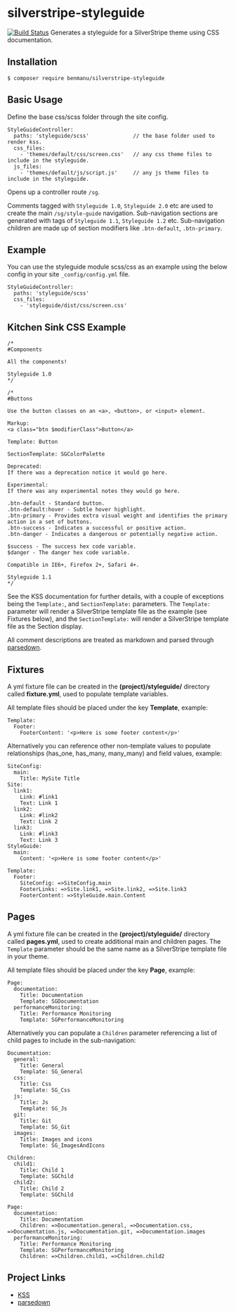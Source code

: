 # silverstripe-styleguide
[![Build Status](https://travis-ci.org/benmanu/silverstripe-styleguide.svg?branch=experiments%2Fpages)](https://travis-ci.org/benmanu/silverstripe-styleguide)
Generates a styleguide for a SilverStripe theme using CSS documentation.

## Installation
	
	$ composer require benmanu/silverstripe-styleguide

## Basic Usage
Define the base css/scss folder through the site config.

	StyleGuideController:
  	  paths: 'styleguide/scss' 				// the base folder used to render kss.
  	  css_files:
    	- 'themes/default/css/screen.css' 	// any css theme files to include in the styleguide.
  	  js_files:
    	- 'themes/default/js/script.js' 	// any js theme files to include in the styleguide.

Opens up a controller route `/sg`.

Comments tagged with `Styleguide 1.0`, `Styleguide 2.0` etc are used to create the main `/sg/style-guide` navigation.
Sub-navigation sections are generated with tags of `Styleguide 1.1`, `Styleguide 1.2` etc.
Sub-navigation children are made up of section modifiers like `.btn-default`, `.btn-primary`.

## Example
You can use the styleguide module scss/css as an example using the below config in your site `_config/config.yml` file.

	StyleGuideController:
  	  paths: 'styleguide/scss'
  	  css_files:
    	- 'styleguide/dist/css/screen.css'

## Kitchen Sink CSS Example
	/*
	#Components

	All the components!

	Styleguide 1.0
	*/

	/*
	#Buttons

	Use the button classes on an <a>, <button>, or <input> element.

	Markup: 
	<a class="btn $modifierClass">Button</a>

	Template: Button

	SectionTemplate: SGColorPalette

	Deprecated:
	If there was a deprecation notice it would go here.

	Experimental:
	If there was any experimental notes they would go here.

	.btn-default - Standard button.
	.btn-default:hover - Subtle hover highlight.
	.btn-primary - Provides extra visual weight and identifies the primary action in a set of buttons.
	.btn-success - Indicates a successful or positive action.
	.btn-danger - Indicates a dangerous or potentially negative action.

	$success - The success hex code variable.
	$danger - The danger hex code variable.

	Compatible in IE6+, Firefox 2+, Safari 4+.

	Styleguide 1.1
	*/

See the KSS documentation for further details, with a couple of exceptions being the `Template:`, and `SectionTemplate:` parameters. The `Template:` parameter will render a SilverStripe template file as the example (see Fixtures below), and the `SectionTemplate:` will render a SilverStripe template file as the Section display.

All comment descriptions are treated as markdown and parsed through [parsedown](http://parsedown.org/).

## Fixtures
A yml fixture file can be created in the **(project)/styleguide/** directory called **fixture.yml**, used to populate template variables. 

All template files should be placed under the key **Template**, example:
	
	Template:
  	  Footer:
  	  	FooterContent: '<p>Here is some footer content</p>'

Alternatively you can reference other non-template values to populate relationships (has_one, has_many, many_many) and field values, example:
	
	SiteConfig:
	  main:
	  	Title: MySite Title
    Site:
  	  link1:
        Link: #link1
        Text: Link 1
      link2:
        Link: #link2
        Text: Link 2
      link3:
        Link: #link3
        Text: Link 3
	StyleGuide:
  	  main:
        Content: '<p>Here is some footer content</p>'
	
	Template:
  	  Footer:
  	  	SiteConfig: =>SiteConfig.main
  	  	FooterLinks: =>Site.link1, =>Site.link2, =>Site.link3
  	  	FooterContent: =>StyleGuide.main.Content

## Pages
A yml fixture file can be created in the **(project)/styleguide/** directory called **pages.yml**, used to create additional main and children pages. The `Template` parameter should be the same name as a SilverStripe template file in your theme.

All template files should be placed under the key **Page**, example:

    Page:
      documentation:
        Title: Documentation
        Template: SGDocumentation
      performanceMonitoring:
        Title: Performance Monitoring
        Template: SGPerformanceMonitoring

Alternatively you can populate a `Children` parameter referencing a list of child pages to include in the sub-navigation:

	Documentation:
	  general:
	    Title: General
	    Template: SG_General
	  css:
	    Title: Css
	    Template: SG_Css
	  js:
	    Title: Js
	    Template: SG_Js
	  git:
	    Title: Git
	    Template: SG_Git
	  images:
	    Title: Images and icons
	    Template: SG_ImagesAndIcons

	Children:
	  child1:
	    Title: Child 1
	    Template: SGChild
	  child2:
	    Title: Child 2
	    Template: SGChild

	Page:
	  documentation:
	    Title: Documentation
	    Children: =>Documentation.general, =>Documentation.css, =>Documentation.js, =>Documentation.git, =>Documentation.images
	  performanceMonitoring:
	    Title: Performance Monitoring
	    Template: SGPerformanceMonitoring
	    Children: =>Children.child1, =>Children.child2

## Project Links
 * [KSS](http://warpspire.com/kss/)
 * [parsedown](http://parsedown.org/)
